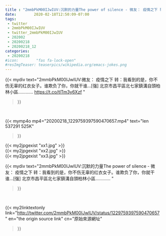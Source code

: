 ```yaml
---
title : "2mmbPkM00IJwIUV:沉默的力量The power of silence - 微友： 疫情之下 转：我看到的是，你不伤无辜的红衣女子。谁欺负了你，你就干谁…[强]  北京市昌平區北七家鎮溝自頭柏林小區………… "
date:        2020-02-18T12:50:09-07:00
tags:
 - twitter
 - 2mmbPkM00IJwIUV
 - twitter_2mmbPkM00IJwIUV
 - 202002
 - 20200218
 - 20200218_12
categories:
 - 20200218
#icon:        "fas fa-lock-open"
#resImgTeaser: teaserpics/wikipedia.org/emacs-jokes.png
---
```


{{< mydiv text="2mmbPkM00IJwIUV:微友： 疫情之下 转：我看到的是，你不伤无辜的红衣女子。谁欺负了你，你就干谁…[强]  北京市昌平區北七家鎮溝自頭柏林小區………… https://t.co/tlTm3y6Xzf "
>}}
<br>


{{< mymp4o mp4="20200218_1229759397590470657.mp4"
text="len 537291    525K"
>}}

{{< my2jpgexist "xx1.jpg" >}}<br>
{{< my2jpgexist "xx2.jpg" >}}<br>
{{< my2jpgexist "xx3.jpg" >}}<br>



{{< mydiv text="2mmbPkM00IJwIUV:沉默的力量The power of silence - 微友： 疫情之下 转：我看到的是，你不伤无辜的红衣女子。谁欺负了你，你就干谁…[强]  北京市昌平區北七家鎮溝自頭柏林小區………… "
>}}
<br>

{{< my2linktextonly link="http://twitter.com/2mmbPkM00IJwIUV/status/1229759397590470657"
en="the origin source link" cn="原始來源網址"
>}}


<br>

